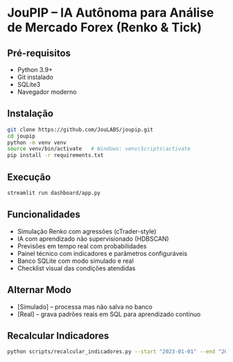 # JouPIP – IA Autônoma para Análise de Mercado Forex (Renko & Tick)

## Pré-requisitos
- Python 3.9+
- Git instalado
- SQLite3
- Navegador moderno

## Instalação
```bash
git clone https://github.com/JouLABS/joupip.git
cd joupip
python -m venv venv
source venv/bin/activate   # Windows: venv\Scripts\activate
pip install -r requirements.txt
```

## Execução
```bash
streamlit run dashboard/app.py
```

## Funcionalidades
- Simulação Renko com agressões (cTrader-style)
- IA com aprendizado não supervisionado (HDBSCAN)
- Previsões em tempo real com probabilidades
- Painel técnico com indicadores e parâmetros configuráveis
- Banco SQLite com modo simulado e real
- Checklist visual das condições atendidas

## Alternar Modo
- [Simulado] – processa mas não salva no banco
- [Real] – grava padrões reais em SQL para aprendizado contínuo

## Recalcular Indicadores
```bash
python scripts/recalcular_indicadores.py --start "2023-01-01" --end "2023-12-31"
```
